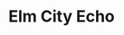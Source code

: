 ---
title: Elm City Echo
rank: 2
kind: portfolio
image_id: elmcity
image_no: 3
content: I designed the logo and magazine layout, as well as contributing to the overarching vision, for the publication Elm City Echo, YHHAP’s newest initiative during my time as Assistant Director. The Elm City Echo creates economic and expressive opportunities for marginalized members of the New Haven community and gives the homeless a voice. This design aimed to create a low-cost but elegant product that would do justice to its content. Created Spring 2011 for the Yale Hunger and Homelessness Action Project.
---